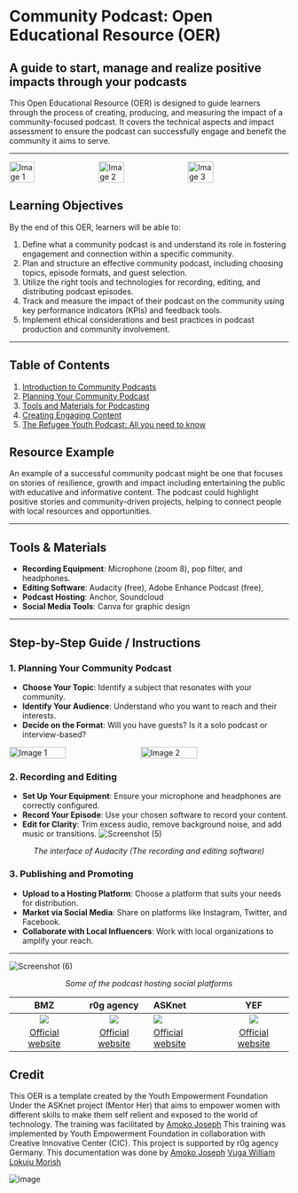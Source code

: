 # **Community Podcast: Open Educational Resource (OER)**

## **A guide to start, manage and realize positive impacts through your podcasts**
This Open Educational Resource (OER) is designed to guide learners through the process of creating, producing, and measuring the impact of a community-focused podcast. It covers the technical aspects and impact assessment to ensure the podcast can successfully engage and benefit the community it aims to serve.

---
<div style="display: flex; flex-wrap: wrap; gap: 10px;">
  <img src="https://github.com/user-attachments/assets/8ba425ec-1a06-49c6-b2bb-dd4cf5eda5f7" width="30%" alt="Image 1">
  <img src="https://github.com/user-attachments/assets/cc3b357a-1045-47bd-bab9-3590d39f0c75" width="30%" alt="Image 2">
  <img src="https://github.com/user-attachments/assets/fb53d5ff-2702-4b59-bf81-a49456a47a78" width="30%" alt="Image 3">
</div>




## **Learning Objectives**
By the end of this OER, learners will be able to:

1. Define what a community podcast is and understand its role in fostering engagement and connection within a specific community.
2. Plan and structure an effective community podcast, including choosing topics, episode formats, and guest selection.
3. Utilize the right tools and technologies for recording, editing, and distributing podcast episodes.
4. Track and measure the impact of their podcast on the community using key performance indicators (KPIs) and feedback tools.
5. Implement ethical considerations and best practices in podcast production and community involvement.

---

## **Table of Contents**

1. [Introduction to Community Podcasts](Introduction_to_community_Podcast.md)  
2. [Planning Your Community Podcast](#planning-your-community-podcast)  
3. [Tools and Materials for Podcasting](Tools_and_Materials_for_Podcasting.md)  
4. [Creating Engaging Content](Creating_engaging_content.md)  
5. [The Refugee Youth Podcast: All you need to know](The_Refugee_Youth_Podcast.md)



## **Resource Example**
An example of a successful community podcast might be one that focuses on stories of resilience, growth and impact including entertaining the public with educative and informative content. The podcast could highlight positive stories and community-driven projects, helping to connect people with local resources and opportunities.


---

## **Tools & Materials**
- **Recording Equipment**: Microphone (zoom 8), pop filter, and headphones.
- **Editing Software**: Audacity (free), Adobe Enhance Podcast (free),
- **Podcast Hosting**: Anchor, Soundcloud
- **Social Media Tools**: Canva for graphic design

---

## **Step-by-Step Guide / Instructions**

### 1. **Planning Your Community Podcast**
   - **Choose Your Topic**: Identify a subject that resonates with your community.
   - **Identify Your Audience**: Understand who you want to reach and their interests.
   - **Decide on the Format**: Will you have guests? Is it a solo podcast or interview-based?
<div style="display: flex; flex-wrap: wrap; gap: 10px;">
  <img src="https://github.com/user-attachments/assets/29fd89c5-1664-4f09-8a86-1200244f7197" width="45%" alt="Image 1">
  <img src="https://github.com/user-attachments/assets/69288ea5-b1b5-4803-bd72-36cf3363ed12" width="45%" alt="Image 2">
</div>

### 2. **Recording and Editing**
   - **Set Up Your Equipment**: Ensure your microphone and headphones are correctly configured.
   - **Record Your Episode**: Use your chosen software to record your content.
   - **Edit for Clarity**: Trim excess audio, remove background noise, and add music or transitions.
![Screenshot (5)](https://github.com/user-attachments/assets/3c382f1f-13e3-41ee-8e5c-6450624fd66a)
<p align="center"><em>The interface of Audacity (The recording and editing software)</em></p>

### 3. **Publishing and Promoting**
   - **Upload to a Hosting Platform**: Choose a platform that suits your needs for distribution.
   - **Market via Social Media**: Share on platforms like Instagram, Twitter, and Facebook.
   - **Collaborate with Local Influencers**: Work with local organizations to amplify your reach.

---
![Screenshot (6)](https://github.com/user-attachments/assets/3a008f17-b453-45bd-b5d8-682cb27c843f)
<p align="center"><em>Some of the podcast hosting social platforms</em></p>

|BMZ  |r0g agency|ASKnet| YEF |
|:----:|:-------:|:-----|:----:|
|![](https://github.com/user-attachments/assets/17518a0e-f578-4495-9ae8-337ace924a97)|![](https://github.com/user-attachments/assets/0231e9b8-280f-47a8-80c3-0fee49189b74)|![](https://github.com/user-attachments/assets/b523d4b2-36b1-4939-bf10-f50eeceb80e5)|![](https://github.com/user-attachments/assets/78f2244d-fe4a-431a-b3af-eeecf020266f)|
|[Official website](https://www.bmz.de/en)|[Official website](https://openculture.agency/)|[Official website](https://github.com/ASKnet-Open-Training)|[Official website](https://yef-uganda.org/)|

## **Credit**  
This OER is a template created by the Youth Empowerment Foundation Under the ASKnet project (Mentor Her) that aims to empower women with different skills to make them self relient and exposed to the world of technology. The training was facilitated by  [Amoko Joseph](https://lead.asknet.community/profiles/Amoko-Joseph/ ) 
This training was implemented by Youth Empowerment Foundation in collaboration with Creative Innovative Center (CIC). This project is supported by r0g agency Germany.
This documentation was done by 
[Amoko Joseph](https://lead.asknet.community/profiles/Amoko-Joseph/)
[Vuga William](https://lead.asknet.community/profiles/Vuga-William/)
[Lokuju Morish](https://www.facebook.com/search/top?q=maurice%20lokuju%20dario )



![image](https://github.com/user-attachments/assets/b523d4b2-36b1-4939-bf10-f50eeceb80e5)















